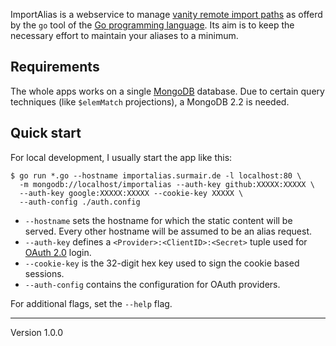 ImportAlias is a webservice to manage [vanity remote import paths][1]
as offerd by the `go` tool of the [Go programming language][2]. Its
aim is to keep the necessary effort to maintain your aliases to a
minimum.

## Requirements
The whole apps works on a single [MongoDB][3] database. Due to
certain query techniques (like `$elemMatch` projections), a
MongoDB 2.2 is needed.

## Quick start
For local development, I usually start the app like this:

    $ go run *.go --hostname importalias.surmair.de -l localhost:80 \
      -m mongodb://localhost/importalias --auth-key github:XXXXX:XXXXX \
      --auth-key google:XXXXX:XXXXX --cookie-key XXXXX \
      --auth-config ./auth.config

* `--hostname` sets the hostname for which the static content will be
  served. Every other hostname will be assumed to be an alias request.
* `--auth-key` defines a `<Provider>:<ClientID>:<Secret>` tuple used
  for [OAuth 2.0][4] login.
* `--cookie-key` is the 32-digit hex key used to sign the cookie based
  sessions.
* `--auth-config` contains the configuration for OAuth providers.

For additional flags, set the `--help` flag.

[1]: http://golang.org/cmd/go/#hdr-Remote_import_path_syntax
[2]: http://golang.org
[3]: http://mongodb.org
[4]: http://oauth.net/

---
Version 1.0.0
